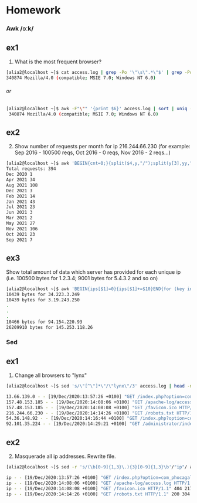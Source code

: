 # Homework

### Awk /ɔːk/

## ex1

1. What is the most frequent browser?

```bash
[alia2@localhost ~]$ cat access.log | grep -Po '\"\s\".*\"$' | grep -Po '[^\"]{1,}' | awk -F '"' '{arr[$1]+=1}END{for (ip in arr) print arr[ip], ip}' | uniq |sort -k1n | tail -n3 | head -n1
340874 Mozilla/4.0 (compatible; MSIE 7.0; Windows NT 6.0)
```
###### or

```bash
[alia2@localhost ~]$ awk -F"\"" '{print $6}' access.log | sort | uniq -dc | sort -nr | head -1
 340874 Mozilla/4.0 (compatible; MSIE 7.0; Windows NT 6.0)
```

## ex2

2. Show number of requests per month for ip 216.244.66.230 (for example: Sep 2016 - 100500 reqs, Oct 2016 - 0 reqs, Nov 2016 - 2 reqs...)

```bash
[alia2@localhost ~]$ awk 'BEGIN{cnt=0;}{split($4,y,"/");split(y[3],yy,":");if($1=="216.244.66.230"){r[sprintf("%s %s",y[2],yy[1])]+=1;cnt+=1;}}END{for (i in r) print i, r[i]; print "Total requests:",cnt}' access.log | sort -k1,1M | sort -k2n
Total requests: 394
Dec 2020 1
Apr 2021 34
Aug 2021 108
Dec 2021 3
Feb 2021 14
Jan 2021 43
Jul 2021 23
Jun 2021 3
Mar 2021 2
May 2021 27
Nov 2021 106
Oct 2021 23
Sep 2021 7
```

## ex3

Show total amount of data which server has provided for each unique ip (i.e. 100500 bytes for 1.2.3.4; 9001 bytes for 5.4.3.2 and so on)

```bash
[alia2@localhost ~]$ awk 'BEGIN{ips[$1]=0}{ips[$1]+=$10}END{for (key in ips) print ips[key]" bytes for "key}' access.log
10439 bytes for 34.223.3.249
10439 bytes for 3.19.243.250
.
.
.
10466 bytes for 94.154.220.93
26209910 bytes for 145.253.118.26
```

### Sed

## ex1

1. Change all browsers to "lynx"

```bash
[alia2@localhost ~]$ sed 's/\"[^\"]*\"/\"lynx\"/3' access.log | head -n7

13.66.139.0 - - [19/Dec/2020:13:57:26 +0100] "GET /index.php?option=com_phocagallery&view=category&id=1:almhuette-raith&Itemid=53 HTTP/1.1" 200 32653 "-" "lynx" "-"
157.48.153.185 - - [19/Dec/2020:14:08:06 +0100] "GET /apache-log/access.log HTTP/1.1" 200 233 "-" "lynx" "-"
157.48.153.185 - - [19/Dec/2020:14:08:08 +0100] "GET /favicon.ico HTTP/1.1" 404 217 "http://www.almhuette-raith.at/apache-log/access.log" "lynx" "-"
216.244.66.230 - - [19/Dec/2020:14:14:26 +0100] "GET /robots.txt HTTP/1.1" 200 304 "-" "lynx" "-"
54.36.148.92 - - [19/Dec/2020:14:16:44 +0100] "GET /index.php?option=com_phocagallery&view=category&id=2%3Awinterfotos&Itemid=53 HTTP/1.1" 200 30662 "-" "lynx" "-"
92.101.35.224 - - [19/Dec/2020:14:29:21 +0100] "GET /administrator/index.php HTTP/1.1" 200 4263 "" "lynx" "-"
```

## ex2

2. Masquerade all ip addresses. Rewrite file.

```bash
[alia2@localhost ~]$ sed -r 's/(\b[0-9]{1,3}\.){3}[0-9]{1,3}\b'/"ip"/ access.log | head -n5

ip - - [19/Dec/2020:13:57:26 +0100] "GET /index.php?option=com_phocagallery&view=category&id=1:almhuette-raith&Itemid=53 HTTP/1.1" 200 32653 "-" "Mozilla/5.0 (compatible; bingbot/2.0; +http://www.bing.com/bingbot.htm)" "-"
ip - - [19/Dec/2020:14:08:06 +0100] "GET /apache-log/access.log HTTP/1.1" 200 233 "-" "Mozilla/5.0 (Windows NT 6.3; Win64; x64) AppleWebKit/537.36 (KHTML, like Gecko) Chrome/87.0.4280.88 Safari/537.36" "-"
ip - - [19/Dec/2020:14:08:08 +0100] "GET /favicon.ico HTTP/1.1" 404 217 "http://www.almhuette-raith.at/apache-log/access.log" "Mozilla/5.0 (Windows NT 6.3; Win64; x64) AppleWebKit/537.36 (KHTML, like Gecko) Chrome/87.0.4280.88 Safari/537.36" "-"
ip - - [19/Dec/2020:14:14:26 +0100] "GET /robots.txt HTTP/1.1" 200 304 "-" "Mozilla/5.0 (compatible; DotBot/1.1; http://www.opensiteexplorer.org/dotbot, help@moz.com)" "-"
```
